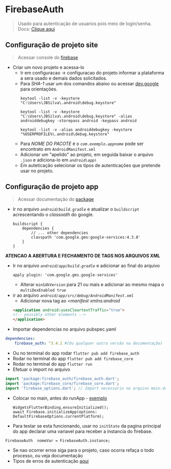 # FirebaseAuth
>Usado para autenticação de usuarios pois meio de login/senha.<br>
Docs: [Clique aqui](https://pub.dev/packages/firebase_auth)<br>
## Configuração de projeto site

> Acessar console do [firebase](https://console.firebase.google.com/)
- Criar um novo projeto e acessa-lo
    - Ir em configuracao -> configuracao do projeto informar a plataforma a sera usado e demais dados solicitados.
    - Para *SHA-1* usar um dos comandos abaixo ou acessar [dev.google](https://developers.google.com/android/guides/client-auth) para orientações.
        ```
        keytool -list -v -keystore "C:\Users\JBSilva\.android\debug.keystore"
        ```	
        ```									    
        keytool -list -v -keystore "C:\Users\JBSilva\.android\debug.keystore" -alias androiddebugkey -storepass android -keypass android 
        ```
        ```       
        keytool -list -v -alias androiddebugkey -keystore "%USERPROFILE%\.android\debug.keystore"
        ```
    - Para *NOME DO PACOTE* é o *```com.exemplo.appnome```* pode ser encontrato em ```AndroidManifest.xml```
    - Adicionar um "apelido" ao projeto, em seguida baixar o arquivo ```.json``` e adiciona-lo em *```android\app\```*
    - Em auteticação selecionar os tipos de autenticações que pretende usar no projeto.

## Configuração de projeto app
> Acessar documentação do [package](https://pub.dev/packages/firebase_auth)
- Ir no arquivo *```android/build.gradle```* e atualizar o ```buildscript``` acrescentando o *classoath* do google.
    ``` 
    buildscript {
        dependencies {
            // ... other dependencies
            classpath 'com.google.gms:google-services:4.3.8'
        }
    }
    ```
**ATENCAO A ABERTURA E FECHAMENTO DE TAGS NOS ARQUIVOS XML**
- Ir no arquivo *```android/app/build.gradle```* e adicionar ao final do arquivo
    ``` 
    apply plugin: 'com.google.gms.google-services'
    ```
    - Alterar ```minSdkVersion``` para 21 ou mais e adicionar ao mesmo mapa o ```multiDexEnabled true```
- ir ao arquivo *```android/app/src/debug/AndroidManifest.xml```*
    - Adicionar nova tag ao *<manifest xmlns:android*
    ```html
    <application android:usesCleartextTraffic="true">
    <!-- possibly other elements -->
    </application>
    ```
- Importar dependencias no arquivo pubspec.yaml
```yaml
dependencies:
    firebase_auth: ^3.4.1 #(Ou qualquer outra versão na documentação)
```
- Ou no terminal do app rodar ```flutter pub add firebase_auth```
- Rodar no terminal do app ```flutter pub add firebase_core```
- Rodar no terminal do app ```flutter run```
- Efetuar o import no arquivo
```dart
import 'package:firebase_auth/firebase_auth.dart';
import 'package:firebase_core/firebase_core.dart';
import 'firebase_options.dart'; // Import necessario no arquivo main.dart
```
- Colocar no main, antes do runApp - [exemplo](../../../../Img/mainFireBase.jpg)
    ```
    WidgetsFlutterBinding.ensureInitialized();
    await Firebase.initializeApp(options: DefaultFirebaseOptions.currentPlatform);
    ```
- Para testar se esta funcionando, usar no ```initState``` da pagina principal do app declarar uma variavel para receber a instancia do firebase.
```
FirebaseAuth  nomeVar = FirebaseAuth.instance;
```
- Se nao ocorrer erros siga para o projeto, caso ocorra refaça o todo processo, ou veja documentação
- Tipos de erros de autenticação [aqui](https://firebase.google.com/docs/auth/admin/errors?hl=pt-br)
